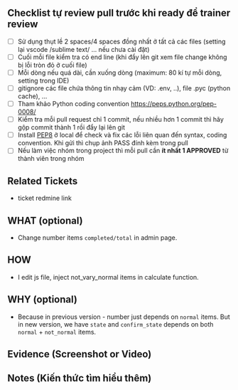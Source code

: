## Checklist tự review pull trước khi ready để trainer review
- [ ] Sử dụng thụt lề 2 spaces/4 spaces đồng nhất ở tất cả các files (setting lại vscode /sublime text/ ... nếu chưa cài đặt)
- [ ] Cuối mỗi file kiểm tra có end line (khi đẩy lên git xem file change không bị lỗi tròn đỏ ở cuối file)
- [ ] Mỗi dòng nếu quá dài, cần xuống dòng (maximum: 80 kí tự mỗi dòng, setting trong IDE)
- [ ] gitignore các file chứa thông tin nhạy cảm (VD: .env, ..), file .pyc (python cache), ...
- [ ] Tham khảo Python coding convention https://peps.python.org/pep-0008/
- [ ] Kiểm tra mỗi pull request chỉ 1 commit, nếu nhiều hơn 1 commit thì hãy gộp commit thành 1 rồi đẩy lại lên git
- [ ] Install [PEP8](https://pypi.org/project/pep8/) ở local để check và fix các lỗi liên quan đến syntax, coding convention. Khi gửi thì chụp ảnh PASS đính kèm trong pull
- [ ] Nếu làm việc nhóm trong project thì mỗi pull cần **ít nhất 1 APPROVED** từ thành viên trong nhóm

## Related Tickets
- ticket redmine link

## WHAT (optional)
- Change number items `completed/total` in admin page.

## HOW
- I edit js file, inject not_vary_normal items in calculate function.

## WHY (optional)
- Because in previous version - number just depends on `normal` items. But in new version, we have `state` and `confirm_state` depends on both `normal` + `not_normal` items.

## Evidence (Screenshot or Video)


## Notes (Kiến thức tìm hiểu thêm)
